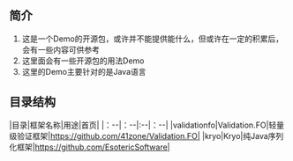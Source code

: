 ## 简介

1. 这是一个Demo的开源包，或许并不能提供能什么，但或许在一定的积累后，会有一些内容可供参考
2. 这里面会有一些开源包的用法Demo
3. 这里的Demo主要针对的是Java语言

## 目录结构

|目录|框架名称|用途|首页|
|：--|：--|:--|：--|
|validationfo|Validation.FO|轻量级验证框架|https://github.com/41zone/Validation.FO|
|kryo|Kryo|纯Java序列化框架|https://github.com/EsotericSoftware|